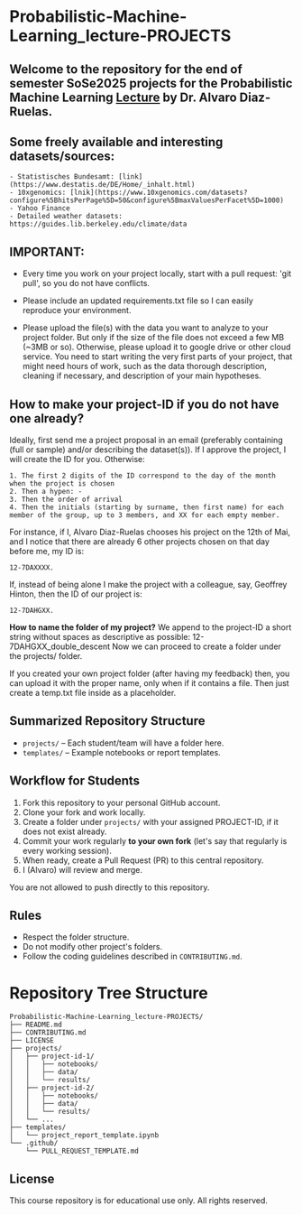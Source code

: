 # Probabilistic-Machine-Learning_lecture-PROJECTS

## Welcome to the repository for the end of semester SoSe2025 projects for the Probabilistic Machine Learning [Lecture](https://github.com/IvaroEkel/Probabilistic-Machine-Learning_Lecture/) by Dr. Alvaro Diaz-Ruelas.

## Some freely available and interesting datasets/sources:

    - Statistisches Bundesamt: [link](https://www.destatis.de/DE/Home/_inhalt.html)
    - 10xgenomics: [lnik](https://www.10xgenomics.com/datasets?configure%5BhitsPerPage%5D=50&configure%5BmaxValuesPerFacet%5D=1000)
    - Yahoo Finance
    - Detailed weather datasets: https://guides.lib.berkeley.edu/climate/data
    


## IMPORTANT: 

- Every time you work on your project locally, start with a pull request: 'git pull', so you do not have conflicts.

- Please include an updated requirements.txt file so I can easily reproduce your environment. 

- Please upload the file(s) with the data you want to analyze to your project folder. But only if the size of the file does not exceed a few MB (~3MB or so). Otherwise, please upload it to google drive or other cloud service. 
    You need to start writing the very first parts of your project, that might need hours of work, such as the data thorough description, cleaning if necessary, and description of your main hypotheses. 


## **How to make your project-ID if you do not have one already?**
Ideally, first send me a project proposal in an email (preferably containing (full or sample) and/or describing the dataset(s)). If I approve the project, I will create the ID for you.
Otherwise:

    1. The first 2 digits of the ID correspond to the day of the month when the project is chosen
    2. Then a hypen: -
    3. Then the order of arrival
    4. Then the initials (starting by surname, then first name) for each member of the group, up to 3 members, and XX for each empty member.

For instance, if I, Alvaro Diaz-Ruelas chooses his project on the 12th of Mai, and I notice that there are already 6 other projects chosen on that day before me, my ID is: 

    12-7DAXXXX.

If, instead of being alone I make the project with a colleague, say, Geoffrey Hinton, then the ID of our project is: 

    12-7DAHGXX.

**How to name the folder of my project?** We append to the project-ID a short string without spaces as descriptive as possible: 12-7DAHGXX_double_descent
Now we can proceed to create a folder under the projects/ folder.

If you created your own project folder (after having my feedback) then, you can upload it with the proper name, only when if it contains a file. Then just create a temp.txt file inside as a placeholder. 
    
## Summarized Repository Structure
- `projects/` – Each student/team will have a folder here.
- `templates/` – Example notebooks or report templates.

## Workflow for Students
1. Fork this repository to your personal GitHub account.
2. Clone your fork and work locally.
3. Create a folder under `projects/` with your assigned PROJECT-ID, if it does not exist already.
4. Commit your work regularly **to your own fork** (let's say that regularly is every working session).
5. When ready, create a Pull Request (PR) to this central repository.
6. I (Alvaro) will review and merge.

You are not allowed to push directly to this repository.

## Rules
- Respect the folder structure.
- Do not modify other project's folders.
- Follow the coding guidelines described in `CONTRIBUTING.md`.


# Repository Tree Structure

    Probabilistic-Machine-Learning_lecture-PROJECTS/
    ├── README.md
    ├── CONTRIBUTING.md
    ├── LICENSE
    ├── projects/
    │   ├── project-id-1/
    │   │   ├── notebooks/
    │   │   ├── data/
    │   │   └── results/
    │   ├── project-id-2/
    │   │   ├── notebooks/
    │   │   ├── data/
    │   │   └── results/
    │   └── ...
    ├── templates/
    │   └── project_report_template.ipynb
    └── .github/
        └── PULL_REQUEST_TEMPLATE.md


## License
This course repository is for educational use only. All rights reserved.

